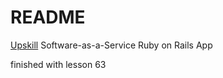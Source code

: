 # README

[Upskill](http://upskillcourses.com) Software-as-a-Service Ruby on Rails App

finished with lesson 63